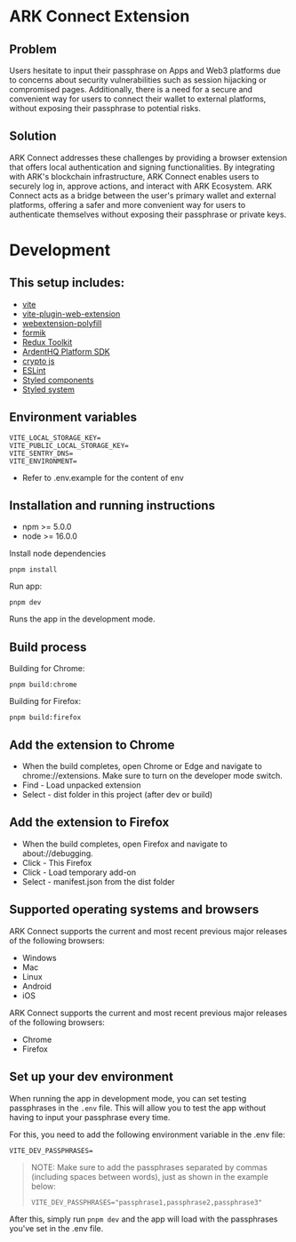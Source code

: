 # ARK Connect Extension

## Problem

Users hesitate to input their passphrase on Apps and Web3 platforms due to concerns about security vulnerabilities such as session hijacking or compromised pages. Additionally, there is a need for a secure and convenient way for users to connect their wallet to external platforms, without exposing their passphrase to potential risks.

## Solution

ARK Connect addresses these challenges by providing a browser extension that offers local authentication and signing functionalities. By integrating with ARK's blockchain infrastructure, ARK Connect enables users to securely log in, approve actions, and interact with ARK Ecosystem. ARK Connect acts as a bridge between the user's primary wallet and external platforms, offering a safer and more convenient way for users to authenticate themselves without exposing their passphrase or private keys.

# Development

## This setup includes:

- [vite](https://vitejs.dev/)
- [vite-plugin-web-extension](https://github.com/samrum/vite-plugin-web-extension)
- [webextension-polyfill](https://www.npmjs.com/package/webextension-polyfill)
- [formik](https://formik.org/docs/overview)
- [Redux Toolkit](https://redux-toolkit.js.org/)
- [ArdentHQ Platform SDK](https://github.com/ArdentHQ/platform-sdk)
- [crypto js](https://www.npmjs.com/package/crypto-js)
- [ESLint](https://eslint.org/)
- [Styled components](https://styled-components.com/)
- [Styled system](https://styled-system.com/)

## Environment variables

```
VITE_LOCAL_STORAGE_KEY=
VITE_PUBLIC_LOCAL_STORAGE_KEY=
VITE_SENTRY_DNS=
VITE_ENVIRONMENT=
```

- Refer to .env.example for the content of env

## Installation and running instructions

- npm >= 5.0.0
- node >= 16.0.0

Install node dependencies

```
pnpm install
```

Run app:

```
pnpm dev
```

Runs the app in the development mode.

## Build process

Building for Chrome:

```
pnpm build:chrome
```

Building for Firefox:

```
pnpm build:firefox
```

## Add the extension to Chrome

- When the build completes, open Chrome or Edge and navigate to chrome://extensions. Make sure to turn on the developer mode switch.
- Find - Load unpacked extension
- Select - dist folder in this project (after dev or build)

## Add the extension to Firefox

- When the build completes, open Firefox and navigate to about://debugging.
- Click - This Firefox
- Click - Load temporary add-on
- Select - manifest.json from the dist folder

## Supported operating systems and browsers

ARK Connect supports the current and most recent previous major releases of the following browsers:

- Windows
- Mac
- Linux
- Android
- iOS

ARK Connect supports the current and most recent previous major releases of the following browsers:

- Chrome
- Firefox

## Set up your dev environment

When running the app in development mode, you can set testing passphrases in the `.env` file. This will allow you to test the app without having to input your passphrase every time.

For this, you need to add the following environment variable in the .env file:

````
VITE_DEV_PASSPHRASES=
````

> NOTE: Make sure to add the passphrases separated by commas (including spaces between words), just as shown in the example below:
>
>````
>VITE_DEV_PASSPHRASES="passphrase1,passphrase2,passphrase3"
>````


After this, simply run `pnpm dev` and the app will load with the passphrases you've set in the .env file.
